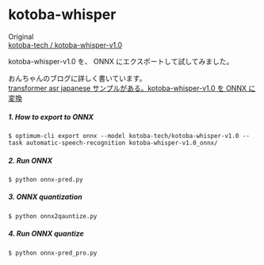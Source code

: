 # kotoba-whisper  

  Original  
  [kotoba-tech / kotoba-whisper-v1.0](https://huggingface.co/kotoba-tech/kotoba-whisper-v1.0)  

  kotoba-whisper-v1.0 を、 ONNX にエクスポートして試してみました。  

  おんちゃんのブログに詳しく書いています。  
  [transformer asr japanese サンプルがある。kotoba-whisper-v1.0 を ONNX に変換](http://www.netosa.com/blog/2024/07/transformer-asr-japanese.html)  

##### 1. How to export to ONNX    
    $ optimum-cli export onnx --model kotoba-tech/kotoba-whisper-v1.0 --task automatic-speech-recognition kotoba-whisper-v1.0_onnx/   

##### 2. Run ONNX    
    $ python onnx-pred.py  

##### 3. ONNX quantization  
    $ python onnx2qauntize.py  

##### 4. Run ONNX quantize  
    $ python onnx-pred_pro.py  
